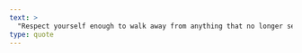 ```yaml
---
text: >
  "Respect yourself enough to walk away from anything that no longer serves you, grows you, or makes you happy." - Robert Tew
type: quote
---
```

